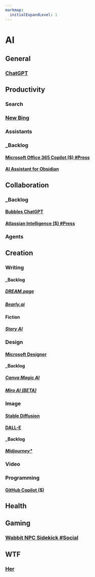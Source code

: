 ```yaml
---
markmap:
  initialExpandLevel: 1
---
```

# AI
## General
### [ChatGPT](https://chat.openai.com/auth/login)
## Productivity
### Search
### [New Bing](https://www.bing.com/new)
### Assistants
### _Backlog
#### [Microsoft Office 365 Copilot ($) #Press](https://blogs.microsoft.com/blog/2023/03/16/introducing-microsoft-365-copilot-your-copilot-for-work/)
#### [AI Assistant for Obsidian](https://bagerbach.com/blog/obsidian-ai)
## Collaboration
### _Backlog
#### [Bubbles ChatGPT](https://usebubbles.com/chatgpt)
#### [Atlassian Intelligence ($) #Press](https://www.atlassian.com/software/artificial-intelligence)
### Agents
## Creation
### Writing
#### _Backlog
##### [DREAM.page](https://dream.page/waitlist)
##### [Bearly.ai](https://bearly.ai/)
#### Fiction
##### [Story AI](https://storyai.cc)
### Design
#### [Microsoft Designer](https://designer.microsoft.com)
#### _Backlog
##### [Canva Magic AI](TBD)
##### [Miro AI (BETA)](TBD)
### Image
#### [Stable Diffusion](https://stablediffusionweb.com)
#### [DALL-E](https://openai.com/dall-e-2/)
#### _Backlog
##### [Midjourney*](Discord)
### Video
### Programming
#### [GitHub Copilot ($)](https://github.com/features/copilot)
## Health
## Gaming
### [Wabbit NPC Sidekick #Social](https://twitter.com/jenstine/status/1642732795650011138)
## WTF
### [Her](http://www.inlovewith.com/apps/her/)